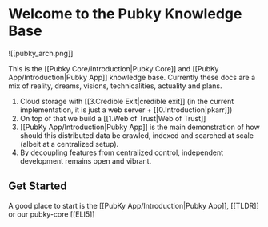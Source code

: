 # Welcome to the Pubky Knowledge Base

![[pubky_arch.png]]

This is the [[Pubky Core/Introduction|Pubky Core]] and [[PubKy App/Introduction|Pubky App]] knowledge base. Currently these docs are a mix of reality, dreams, visions, technicalities, actuality and plans.

1. Cloud storage with [[3.Credible Exit|credible exit]] (in the current implementation, it is just a web server + [[0.Introduction|pkarr]])
2. On top of that we build a [[1.Web of Trust|Web of Trust]]
3. [[PubKy App/Introduction|Pubky App]] is the main demonstration of how should this distributed data be crawled, indexed and searched at scale (albeit at a centralized setup).
4. By decoupling features from centralized control, independent development remains open and vibrant.

## Get Started

A good place to start is the [[PubKy App/Introduction|Pubky App]], [[TLDR]] or our pubky-core [[ELI5]]